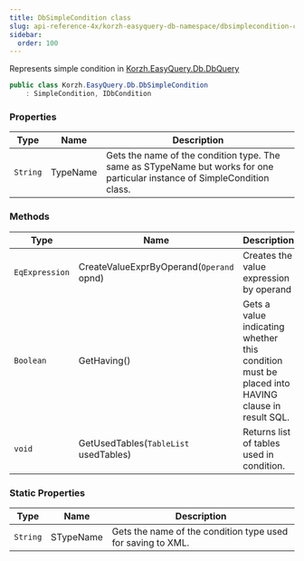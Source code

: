 ```yaml
---
title: DbSimpleCondition class
slug: api-reference-4x/korzh-easyquery-db-namespace/dbsimplecondition-class
sidebar:
  order: 100
---
```


Represents simple condition in [Korzh.EasyQuery.Db.DbQuery](/easyquery/docs/api-reference-4x/korzh-easyquery-db-namespace/dbquery-class)
```csharp
public class Korzh.EasyQuery.Db.DbSimpleCondition
    : SimpleCondition, IDbCondition

```

### Properties

| Type | Name | Description | 
| --- | --- | --- | 
| `String` | TypeName | Gets the name of the condition type.  The same as STypeName but works for one particular instance of SimpleCondition class. | 


### Methods

| Type | Name | Description | 
| --- | --- | --- | 
| `EqExpression` | CreateValueExprByOperand(`Operand` opnd) | Creates the value expression by operand | 
| `Boolean` | GetHaving() | Gets a value indicating whether this condition must be placed into HAVING clause in result SQL. | 
| `void` | GetUsedTables(`TableList` usedTables) | Returns list of tables used in condition. | 


### Static Properties

| Type | Name | Description | 
| --- | --- | --- | 
| `String` | STypeName | Gets the name of the condition type used for saving to XML. |
